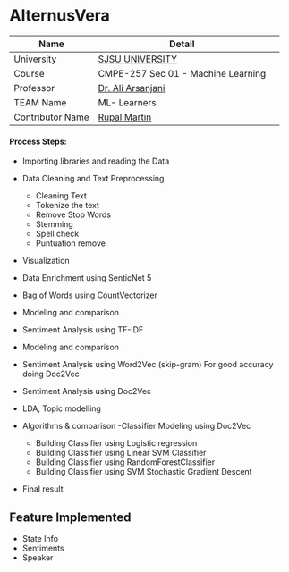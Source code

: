 # AlternusVera

|Name | Detail| |
|---|---|---|
| University | [SJSU UNIVERSITY]( http://www.sjsu.edu/) |
| Course | CMPE-257 Sec 01 - Machine Learning|
|Professor| [Dr. Ali Arsanjani](ali.arsanjani@sjsu.edu) |
| TEAM Name | ML- Learners |
| Contributor Name |[Rupal Martin](https://www.linkedin.com/in/rupal-martin/)  | 

#### Process Steps: 
- Importing libraries and reading the Data 
- Data Cleaning and Text Preprocessing 
    - Cleaning Text 
    - Tokenize the text
    - Remove Stop Words
    - Stemming 
    - Spell check 
    - Puntuation remove 
  
- Visualization
- Data Enrichment using SenticNet 5
- Bag of Words using CountVectorizer
- Modeling and comparison 
- Sentiment Analysis using TF-IDF
- Modeling and comparison
- Sentiment Analysis using Word2Vec (skip-gram) For good accuracy doing Doc2Vec
- Sentiment Analysis using Doc2Vec 
- LDA, Topic modelling
- Algorithms & comparison
    -Classifier Modeling using Doc2Vec
    - Building Classifier using Logistic regression
    - Building Classifier using Linear SVM Classifier
    - Building Classifier using RandomForestClassifier
    - Building Classifier using SVM Stochastic Gradient Descent
- Final result 


 ## Feature Implemented
- State Info
- Sentiments
- Speaker




